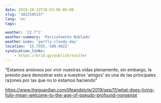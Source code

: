```yaml
---
date: 2019-10-22T10:53:56-05:00
slug: '1022105157'
lang: 'es'
tags:

weather: '22.7°C'
weather-summary: 'Parcialmente Nublado'
weather-icon: 'partly-cloudy-day'
location: '25.7555,-100.4022'
syndication_links:
    - https://brid.gy/publish/twitter
---
```

"Estamos ansiosos por vivir nuestras vidas plenamente, sin embargo, la presión para demostrar esto a nuestros 'amigos' es una de las principales razones por las que no lo estamos haciendo"

https://www.theguardian.com/lifeandstyle/2019/sep/11/what-does-living-fully-mean-welcome-to-the-age-of-pseudo-profound-nonsense